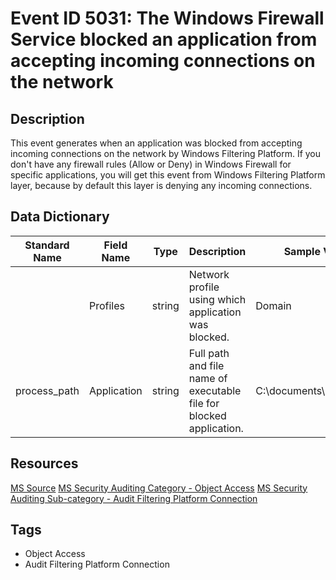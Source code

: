 # Event ID 5031: The Windows Firewall Service blocked an application from accepting incoming connections on the network

## Description
This event generates when an application was blocked from accepting incoming connections on the network by Windows Filtering Platform. If you don't have any firewall rules (Allow or Deny) in Windows Firewall for specific applications, you will get this event from Windows Filtering Platform layer, because by default this layer is denying any incoming connections.

## Data Dictionary
|Standard Name|Field Name|Type|Description|Sample Value|
|---|---|---|---|---|
||Profiles|string|Network profile using which application was blocked.|Domain|
|process_path|Application|string|Full path and file name of executable file for blocked application.|C:\documents\listener.exe|

## Resources
[MS Source](https://github.com/MicrosoftDocs/windows-itpro-docs/blob/master/windows/security/threat-protection/auditing/event-5031.md)
[MS Security Auditing Category - Object Access](https://docs.microsoft.com/en-us/windows/security/threat-protection/auditing/advanced-security-audit-policy-settings#object-access)
[MS Security Auditing Sub-category - Audit Filtering Platform Connection](https://github.com/MicrosoftDocs/windows-itpro-docs/tree/master/windows/security/threat-protection/auditing/audit-filtering-platform-connection.md)

## Tags
* Object Access
* Audit Filtering Platform Connection